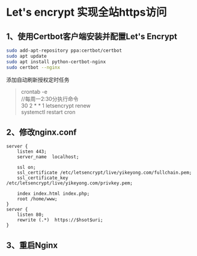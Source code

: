 # Let's encrypt 实现全站https访问

## 1、使用Certbot客户端安装并配置Let's Encrypt

```bash
sudo add-apt-repository ppa:certbot/certbot
sudo apt update
sudo apt install python-certbot-nginx
sudo certbot --nginx
```

添加自动刷新授权定时任务

> crontab -e  
//每周一2:30分执行命令  
30 2 * * 1 letsencrypt renew  
systemctl restart cron

## 2、修改nginx.conf

```nginx
server {
    listen 443;
    server_name  localhost;

    ssl on;
    ssl_certificate /etc/letsencrypt/live/yikeyong.com/fullchain.pem;
    ssl_certificate_key /etc/letsencrypt/live/yikeyong.com/privkey.pem;

    index index.html index.php;
    root /home/www;
}
server {
    listen 80;
    rewrite (.*)  https://$hsot$uri;
}
```

## 3、重启Nginx
